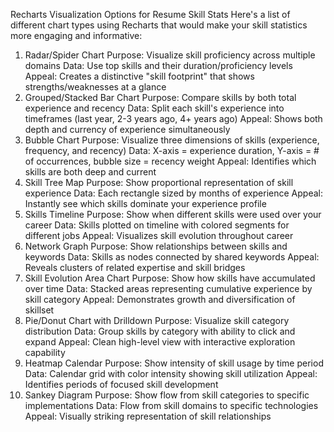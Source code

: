Recharts Visualization Options for Resume Skill Stats
Here's a list of different chart types using Recharts that would make your skill statistics more engaging and informative:

1. Radar/Spider Chart
Purpose: Visualize skill proficiency across multiple domains
Data: Use top skills and their duration/proficiency levels
Appeal: Creates a distinctive "skill footprint" that shows strengths/weaknesses at a glance
2. Grouped/Stacked Bar Chart
Purpose: Compare skills by both total experience and recency
Data: Split each skill's experience into timeframes (last year, 2-3 years ago, 4+ years ago)
Appeal: Shows both depth and currency of experience simultaneously
3. Bubble Chart
Purpose: Visualize three dimensions of skills (experience, frequency, and recency)
Data: X-axis = experience duration, Y-axis = # of occurrences, bubble size = recency weight
Appeal: Identifies which skills are both deep and current
4. Skill Tree Map
Purpose: Show proportional representation of skill experience
Data: Each rectangle sized by months of experience
Appeal: Instantly see which skills dominate your experience profile
5. Skills Timeline
Purpose: Show when different skills were used over your career
Data: Skills plotted on timeline with colored segments for different jobs
Appeal: Visualizes skill evolution throughout career
6. Network Graph
Purpose: Show relationships between skills and keywords
Data: Skills as nodes connected by shared keywords
Appeal: Reveals clusters of related expertise and skill bridges
7. Skill Evolution Area Chart
Purpose: Show how skills have accumulated over time
Data: Stacked areas representing cumulative experience by skill category
Appeal: Demonstrates growth and diversification of skillset
8. Pie/Donut Chart with Drilldown
Purpose: Visualize skill category distribution
Data: Group skills by category with ability to click and expand
Appeal: Clean high-level view with interactive exploration capability
9. Heatmap Calendar
Purpose: Show intensity of skill usage by time period
Data: Calendar grid with color intensity showing skill utilization
Appeal: Identifies periods of focused skill development
10. Sankey Diagram
Purpose: Show flow from skill categories to specific implementations
Data: Flow from skill domains to specific technologies
Appeal: Visually striking representation of skill relationships